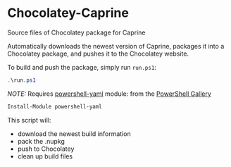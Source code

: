 # Chocolatey-Caprine
Source files of Chocolatey package for Caprine

Automatically downloads the newest version of Caprine,
packages it into a Chocolatey package,
and pushes it to the Chocolatey website.

To build and push the package, simply run `run.ps1`:
```powershell
.\run.ps1
```

_NOTE:_ Requires [powershell-yaml](https://github.com/cloudbase/powershell-yaml) module:
from the [PowerShell Gallery](https://www.powershellgallery.com/)
```powershell
Install-Module powershell-yaml
```

This script will:
- download the newest build information
- pack the .nupkg
- push to Chocolatey
- clean up build files
